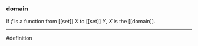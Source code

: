 ### domain
If $f$ is a function from [[set]] $X$ to [[set]] $Y$, $X$ is the [[domain]].

***
#definition 
